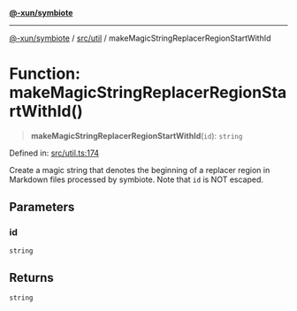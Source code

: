 [**@-xun/symbiote**](../../../README.md)

***

[@-xun/symbiote](../../../README.md) / [src/util](../README.md) / makeMagicStringReplacerRegionStartWithId

# Function: makeMagicStringReplacerRegionStartWithId()

> **makeMagicStringReplacerRegionStartWithId**(`id`): `string`

Defined in: [src/util.ts:174](https://github.com/Xunnamius/symbiote/blob/02e289a9c890d4a9fb9b9f17fa7e8731f4ab9d2b/src/util.ts#L174)

Create a magic string that denotes the beginning of a replacer region in
Markdown files processed by symbiote. Note that `id` is NOT escaped.

## Parameters

### id

`string`

## Returns

`string`
